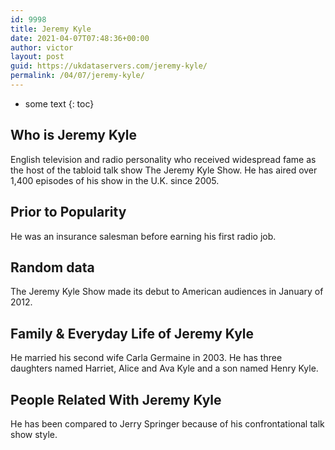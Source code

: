 ```yaml
---
id: 9998
title: Jeremy Kyle
date: 2021-04-07T07:48:36+00:00
author: victor
layout: post
guid: https://ukdataservers.com/jeremy-kyle/
permalink: /04/07/jeremy-kyle/
---
```


* some text
{: toc}


## Who is Jeremy Kyle



English television and radio personality who received widespread fame as the host of the tabloid talk show The Jeremy Kyle Show. He has aired over 1,400 episodes of his show in the U.K. since 2005.

                
                
                
## Prior to Popularity



He was an insurance salesman before earning his first radio job.

                
                
                
## Random data



The Jeremy Kyle Show made its debut to American audiences in January of 2012.

                
                
                
## Family & Everyday Life of Jeremy Kyle



He married his second wife Carla Germaine in 2003. He has three daughters named Harriet, Alice and Ava Kyle and a son named Henry Kyle.

                
                
                
## People Related With Jeremy Kyle



He has been compared to Jerry Springer because of his confrontational talk show style.

                
              
            
          
          
          